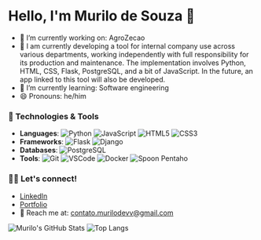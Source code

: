 # Hello, I'm Murilo de Souza 👋
- 🔧 I’m currently working on: AgroZecao
- 🔭 I am currently developing a tool for internal company use across various departments, working independently with full responsibility for its production and maintenance. The implementation involves Python, HTML, CSS, Flask, PostgreSQL, and a bit of JavaScript. In the future, an app linked to this tool will also be developed.
- 🌱 I’m currently learning: Software engineering
- 😄 Pronouns: he/him

### 🚀 Technologies & Tools
- **Languages**: ![Python](https://img.shields.io/badge/-Python-blue?logo=python&logoColor=white&style=flat) ![JavaScript](https://img.shields.io/badge/-JavaScript-yellow?logo=javascript&logoColor=white&style=flat) ![HTML5](https://img.shields.io/badge/-HTML5-orange?logo=html5&logoColor=white&style=flat) ![CSS3](https://img.shields.io/badge/-CSS3-blue?logo=css3&logoColor=white&style=flat)
- **Frameworks**: ![Flask](https://img.shields.io/badge/-Flask-black?logo=flask&logoColor=white&style=flat) ![Django](https://img.shields.io/badge/-Django-green?logo=django&logoColor=white&style=flat)
- **Databases**: ![PostgreSQL](https://img.shields.io/badge/-PostgreSQL-blue?logo=postgresql&logoColor=white&style=flat)
- **Tools**: ![Git](https://img.shields.io/badge/-Git-orange?logo=git&logoColor=white&style=flat) ![VSCode](https://img.shields.io/badge/-VSCode-blue?logo=visualstudiocode&logoColor=white&style=flat) ![Docker](https://img.shields.io/badge/-Docker-2496ED?logo=docker&logoColor=white&style=flat) ![Spoon Pentaho](https://img.shields.io/badge/-Spoon%20Pentaho-blue?logo=apachekafka&logoColor=white&style=flat)

### 👨‍💻 Let's connect!
- [LinkedIn](https://www.linkedin.com/in/murilo-de-souza-175899305/)
- [Portfolio](https://murilo813.github.io/personal-website/)
- 📧 Reach me at: [contato.murilodevv@gmail.com](mailto:contato.murilodevv@gmail.com)


![Murilo's GitHub Stats](https://github-readme-stats.vercel.app/api?username=murilo813&show_icons=true&theme=radical)
![Top Langs](https://github-readme-stats.vercel.app/api/top-langs/?username=murilo813&langs_count=5&theme=radical)




